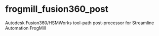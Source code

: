 # frogmill_fusion360_post
Autodesk Fusion360/HSMWorks tool-path post-processor for Streamline Automation FrogMill
